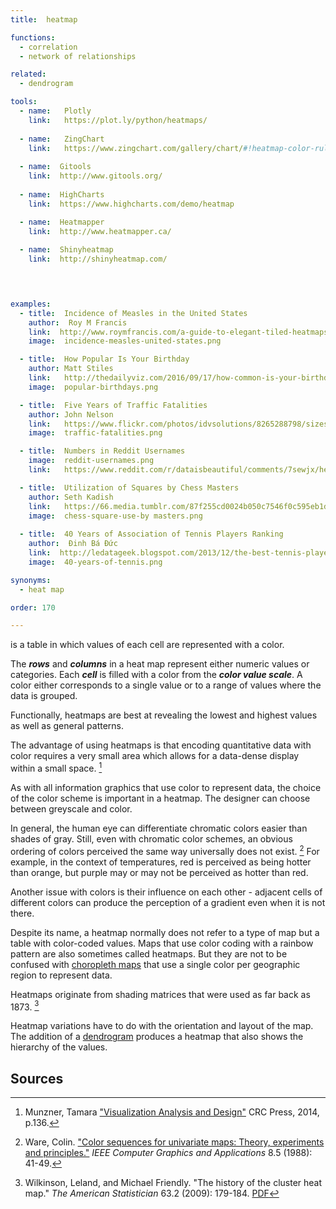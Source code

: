 ```yaml
---
title:  heatmap

functions:
  - correlation
  - network of relationships

related:
  - dendrogram

tools:
  - name:   Plotly
    link:   https://plot.ly/python/heatmaps/
  
  - name:   ZingChart
    link:   https://www.zingchart.com/gallery/chart/#!heatmap-color-rules-tooltips
  
  - name:  Gitools
    link:  http://www.gitools.org/
  
  - name:  HighCharts
    link:  https://www.highcharts.com/demo/heatmap

  - name:  Heatmapper
    link:  http://www.heatmapper.ca/
    
  - name:  Shinyheatmap
    link:  http://shinyheatmap.com/
    



examples:
  - title:  Incidence of Measles in the United States
    author:  Roy M Francis
    link:  http://www.roymfrancis.com/a-guide-to-elegant-tiled-heatmaps-in-r-2019/
    image:  incidence-measles-united-states.png

  - title:  How Popular Is Your Birthday
    author: Matt Stiles
    link:   http://thedailyviz.com/2016/09/17/how-common-is-your-birthday-dailyviz/
    image:  popular-birthdays.png

  - title:  Five Years of Traffic Fatalities
    author: John Nelson
    link:   https://www.flickr.com/photos/idvsolutions/8265288798/sizes/o/in/photostream/
    image:  traffic-fatalities.png

  - title:  Numbers in Reddit Usernames
    image:  reddit-usernames.png
    link:   https://www.reddit.com/r/dataisbeautiful/comments/7sewjx/heatmap_of_numbers_found_at_the_end_of_reddit/

  - title:  Utilization of Squares by Chess Masters
    author: Seth Kadish
    link:   https://66.media.tumblr.com/87f255cd0024b050c7546f0c595eb1d4/tumblr_n21vkezveA1s3dn7vo1_1280.png
    image:  chess-square-use-by masters.png
  
  - title:  40 Years of Association of Tennis Players Ranking
    author:  Đinh Bá Đức
    link:  http://ledatageek.blogspot.com/2013/12/the-best-tennis-player-of-atp-era.html
    image:  40-years-of-tennis.png   

synonyms:
  - heat map

order: 170

---
```


is a table in which values of each cell are represented with a color. 
<!--more-->
The ***rows*** and ***columns*** in a heat map represent either numeric values or categories. Each ***cell*** is filled with a color from the ***color value scale***. A color either corresponds to a single value or to a range of values where the data is grouped.

Functionally, heatmaps are best at revealing the lowest and highest values as well as general patterns. 

The advantage of using heatmaps is that encoding quantitative data with color requires a very small area which allows for a data-dense display within a small space. [^munzer]

As with all information graphics that use color to represent data, the choice of the color scheme is important in a heatmap. The designer can choose between greyscale and color. 

In general, the human eye can differentiate chromatic colors easier than shades of gray. Still, even with chromatic color schemes, an obvious ordering of colors perceived the same way universally does not exist. [^ware] For example, in the context of temperatures, red is perceived as being hotter than orange, but purple may or may not be perceived as hotter than red.
 
Another issue with colors is their influence on each other - adjacent cells of different colors can produce the perception of a gradient even when it is not there.
 
Despite its name, a heatmap normally does not refer to a type of map but a table with color-coded values. Maps that use color coding with a rainbow pattern are also sometimes called heatmaps. But they are not to be confused with [choropleth maps](/choropleth-map) that use a single color per geographic region to represent data.

Heatmaps originate from shading matrices that were used as far back as 1873. [^wilkinson]

<!-- from variations -->
Heatmap variations have to do with the orientation and layout of the map. The addition of a [dendrogram](/dendrogram) produces a heatmap that also shows the hierarchy of the values.

                                                                       
## Sources

[^munzer]: Munzner, Tamara ["Visualization Analysis and Design"](https://books.google.com/books?id=NfkYCwAAQBAJ&pg=PT166&lpg=PT166) CRC Press, 2014, p.136.
[^ware]: Ware, Colin. ["Color sequences for univariate maps: Theory, experiments and principles."](https://ccom.unh.edu/sites/default/files/publications/Ware_1988_CGA_Color_sequences_univariate_maps.pdf) *IEEE Computer Graphics and Applications* 8.5 (1988): 41-49.
[^wilkinson]: Wilkinson, Leland, and Michael Friendly. "The history of the cluster heat map." *The American Statistician* 63.2 (2009): 179-184. [PDF](https://www.cs.uic.edu/~wilkinson/Publications/heatmap.pdf)
